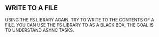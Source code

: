 ## WRITE TO A FILE
USING THE FS LIBRARY AGAIN, TRY TO WRITE TO THE CONTENTS OF A FILE.
YOU CAN USE THE FS LIBRARY TO AS A BLACK BOX, THE GOAL IS TO UNDERSTAND ASYNC TASKS.